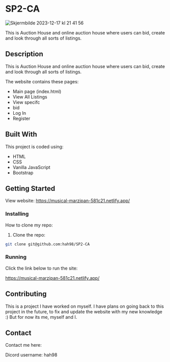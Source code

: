 # SP2-CA
![Skjermbilde 2023-12-17 kl  21 41 56](https://github.com/hah98/SP2-CA/assets/74331454/b9dad719-c06c-4daa-9450-ffa1ebc11d08)

This is Auction House and online auction house where users can bid, 
create and look through all sorts of listings. 

## Description

This is Auction House and online auction house where users can bid, 
create and look through all sorts of listings. 

The website contains these pages:

- Main page (index.html)
- View All Listings
- View specifc
- bid
- Log In
- Register

## Built With

This project is coded using:

- HTML
- CSS
- Vanilla JavaScript
- Bootstrap

## Getting Started

View website: https://musical-marzipan-581c21.netlify.app/

### Installing

How to clone my repo: 

1. Clone the repo:

```bash
git clone git@github.com:hah98/SP2-CA

```

### Running

Click the link below to run the site:

https://musical-marzipan-581c21.netlify.app/

## Contributing

This is a project I have worked on myself. I have plans on going back to this project in the future, to fix and update the website with my new knowledge :) But for now its me, myself and I.

## Contact

Contact me here:

Dicord username: hah98
